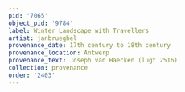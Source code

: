 ```yaml
---
pid: '7065'
object_pid: '9784'
label: Winter Landscape with Travellers
artist: janbrueghel
provenance_date: 17th century to 18th century
provenance_location: Antwerp
provenance_text: Joseph van Haecken (lugt 2516)
collection: provenance
order: '2403'
---
```


